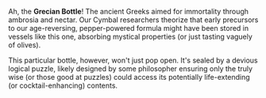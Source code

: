 Ah, the **Grecian Bottle**! The ancient Greeks aimed for immortality through ambrosia and nectar. Our Cymbal researchers theorize that early precursors to our age-reversing, pepper-powered formula might have been stored in vessels like this one, absorbing mystical properties (or just tasting vaguely of olives).

This particular bottle, however, won't just pop open. It's sealed by a devious logical puzzle, likely designed by some philosopher ensuring only the truly wise (or those good at puzzles) could access its potentially life-extending (or cocktail-enhancing) contents.
